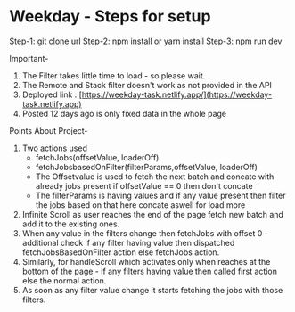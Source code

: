 # Weekday - Steps for setup
Step-1: git clone url
Step-2: npm install or yarn install
Step-3: npm run dev

Important-
1. The Filter takes little time to load - so please wait.
2. The Remote and Stack filter doesn't work as not provided in the API
3. Deployed link : [https://weekday-task.netlify.app/](https://weekday-task.netlify.app)
4. Posted 12 days ago is only fixed data in the whole page

Points About Project-
1. Two actions used 
    - fetchJobs(offsetValue, loaderOff)
    - fetchJobsbasedOnFilter(filterParams,offsetValue, loaderOff)
    - The Offsetvalue is used to fetch the next batch and concate with already jobs present if offsetValue == 0 then don't concate
    - The filterParams is having values and if any value present then filter the jobs based on that here concate aswell for load more
2. Infinite Scroll as user reaches the end of the page fetch new batch and add it to the existing ones.
3. When any value in the filters change then fetchJobs with offset 0 - additional check if any filter having value then dispatched fetchJobsBasedOnFilter action else fetchJobs action.
4. Similarly, for handleScroll which activates only when reaches at the bottom of the page - if any filters having value then called first action else the normal action.
5. As soon as any filter value change it starts fetching the jobs with those filters.


